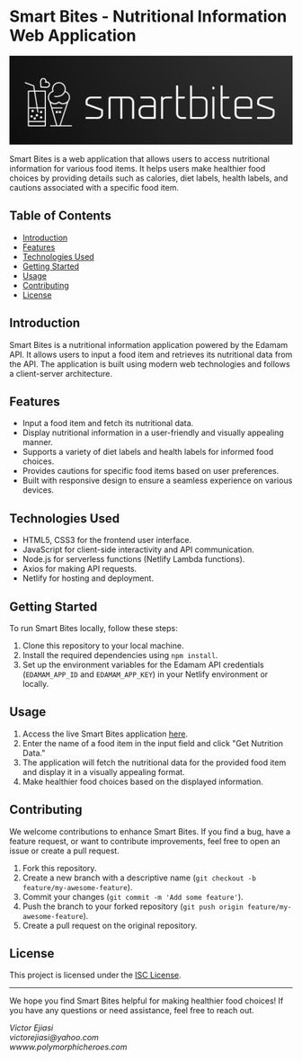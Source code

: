 # Smart Bites - Nutritional Information Web Application

![Smart Bites Logo](./Images/smartbites.png)

Smart Bites is a web application that allows users to access nutritional information for various food items. It helps users make healthier food choices by providing details such as calories, diet labels, health labels, and cautions associated with a specific food item.

## Table of Contents

- [Introduction](#introduction)
- [Features](#features)
- [Technologies Used](#technologies-used)
- [Getting Started](#getting-started)
- [Usage](#usage)
- [Contributing](#contributing)
- [License](#license)

## Introduction

Smart Bites is a nutritional information application powered by the Edamam API. It allows users to input a food item and retrieves its nutritional data from the API. The application is built using modern web technologies and follows a client-server architecture.

## Features

- Input a food item and fetch its nutritional data.
- Display nutritional information in a user-friendly and visually appealing manner.
- Supports a variety of diet labels and health labels for informed food choices.
- Provides cautions for specific food items based on user preferences.
- Built with responsive design to ensure a seamless experience on various devices.

## Technologies Used

- HTML5, CSS3 for the frontend user interface.
- JavaScript for client-side interactivity and API communication.
- Node.js for serverless functions (Netlify Lambda functions).
- Axios for making API requests.
- Netlify for hosting and deployment.

## Getting Started

To run Smart Bites locally, follow these steps:

1. Clone this repository to your local machine.
2. Install the required dependencies using `npm install`.
3. Set up the environment variables for the Edamam API credentials (`EDAMAM_APP_ID` and `EDAMAM_APP_KEY`) in your Netlify environment or locally.

## Usage

1. Access the live Smart Bites application [here](https://main--jolly-crostata-968cd1.netlify.app/).
2. Enter the name of a food item in the input field and click "Get Nutrition Data."
3. The application will fetch the nutritional data for the provided food item and display it in a visually appealing format.
4. Make healthier food choices based on the displayed information.

## Contributing

We welcome contributions to enhance Smart Bites. If you find a bug, have a feature request, or want to contribute improvements, feel free to open an issue or create a pull request.

1. Fork this repository.
2. Create a new branch with a descriptive name (`git checkout -b feature/my-awesome-feature`).
3. Commit your changes (`git commit -m 'Add some feature'`).
4. Push the branch to your forked repository (`git push origin feature/my-awesome-feature`).
5. Create a pull request on the original repository.

## License

This project is licensed under the [ISC License](LICENSE.md).

---

We hope you find Smart Bites helpful for making healthier food choices! If you have any questions or need assistance, feel free to reach out.

_Victor Ejiasi_  
_victorejiasi@yahoo.com_  
_wwww.polymorphicheroes.com_
